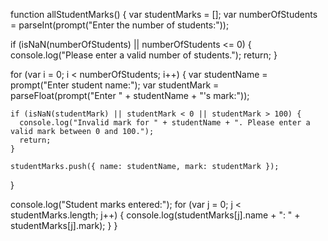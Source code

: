 function allStudentMarks() {
  var studentMarks = [];
  var numberOfStudents = parseInt(prompt("Enter the number of students:"));

  if (isNaN(numberOfStudents) || numberOfStudents <= 0) {
    console.log("Please enter a valid number of students.");
    return;
  }

  for (var i = 0; i < numberOfStudents; i++) {
    var studentName = prompt("Enter student name:");
    var studentMark = parseFloat(prompt("Enter " + studentName + "'s mark:"));

    if (isNaN(studentMark) || studentMark < 0 || studentMark > 100) {
      console.log("Invalid mark for " + studentName + ". Please enter a valid mark between 0 and 100.");
      return;
    }

    studentMarks.push({ name: studentName, mark: studentMark });
  }

  console.log("Student marks entered:");
  for (var j = 0; j < studentMarks.length; j++) {
    console.log(studentMarks[j].name + ": " + studentMarks[j].mark);
  }
}





























































